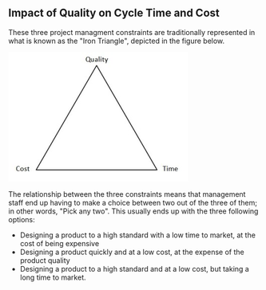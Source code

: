 
Impact of Quality on Cycle Time and Cost
----------------------------------------

These three project managment constraints are traditionally represented in
what is known as the "Iron Triangle", depicted in the figure below.

![](images/iron_triangle.jpg "The Iron Triangle")

The relationship between the three constraints means that management staff
end up having to make a choice between two out of the three of them; in
other words, "Pick any two". This usually ends up with the three following
options:

* Designing a product to a high standard with a low time to market, at the cost of being expensive
* Designing a product quickly and at a low cost, at the expense of the product quality
* Designing a product to a high standard and at a low cost, but taking a long time to market.
